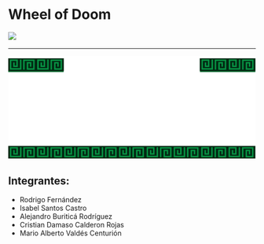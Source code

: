 # Wheel of Doom

<img style="margin-left:auto;" src="https://factoriaf5.org/wp-content/uploads/2021/07/logo.png">


<hr>

![java Aztec](./assets/logo/logo-white.png)

## Integrantes:

- Rodrigo Fernández
- Isabel Santos Castro
- Alejandro Buriticá Rodríguez
- Cristian Damaso Calderon Rojas
- Mario Alberto Valdés Centurión





